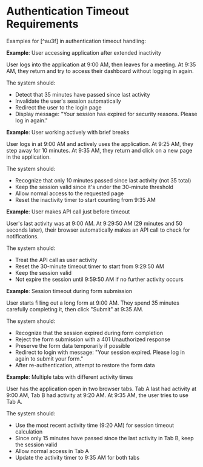 # Authentication Timeout Requirements

Examples for [^au3f] in authentication timeout handling:

**Example**: User accessing application after extended inactivity

<user>
User logs into the application at 9:00 AM, then leaves for a meeting. At 9:35 AM, they return and try to access their dashboard without logging in again.
</user>

The system should:
- Detect that 35 minutes have passed since last activity
- Invalidate the user's session automatically
- Redirect the user to the login page
- Display message: "Your session has expired for security reasons. Please log in again."

**Example**: User working actively with brief breaks

<user>
User logs in at 9:00 AM and actively uses the application. At 9:25 AM, they step away for 10 minutes. At 9:35 AM, they return and click on a new page in the application.
</user>

The system should:
- Recognize that only 10 minutes passed since last activity (not 35 total)
- Keep the session valid since it's under the 30-minute threshold
- Allow normal access to the requested page
- Reset the inactivity timer to start counting from 9:35 AM

**Example**: User makes API call just before timeout

<user>
User's last activity was at 9:00 AM. At 9:29:50 AM (29 minutes and 50 seconds later), their browser automatically makes an API call to check for notifications.
</user>

The system should:
- Treat the API call as user activity
- Reset the 30-minute timeout timer to start from 9:29:50 AM
- Keep the session valid
- Not expire the session until 9:59:50 AM if no further activity occurs

**Example**: Session timeout during form submission

<user>
User starts filling out a long form at 9:00 AM. They spend 35 minutes carefully completing it, then click "Submit" at 9:35 AM.
</user>

The system should:
- Recognize that the session expired during form completion
- Reject the form submission with a 401 Unauthorized response
- Preserve the form data temporarily if possible
- Redirect to login with message: "Your session expired. Please log in again to submit your form."
- After re-authentication, attempt to restore the form data

**Example**: Multiple tabs with different activity times

<user>
User has the application open in two browser tabs. Tab A last had activity at 9:00 AM, Tab B had activity at 9:20 AM. At 9:35 AM, the user tries to use Tab A.
</user>

The system should:
- Use the most recent activity time (9:20 AM) for session timeout calculation
- Since only 15 minutes have passed since the last activity in Tab B, keep the session valid
- Allow normal access in Tab A
- Update the activity timer to 9:35 AM for both tabs